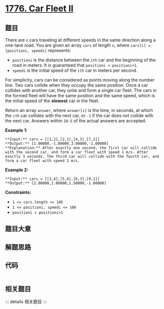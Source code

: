 # [1776. Car Fleet II](https://leetcode.com/problems/car-fleet-ii)

## 题目

There are `n` cars traveling at different speeds in the same direction along a
one-lane road. You are given an array `cars` of length `n`, where `cars[i] =
[positioni, speedi]` represents:

  * `positioni` is the distance between the `ith` car and the beginning of the road in meters. It is guaranteed that `positioni < positioni+1`.
  * `speedi` is the initial speed of the `ith` car in meters per second.

For simplicity, cars can be considered as points moving along the number line.
Two cars collide when they occupy the same position. Once a car collides with
another car, they unite and form a single car fleet. The cars in the formed
fleet will have the same position and the same speed, which is the initial
speed of the **slowest** car in the fleet.

Return an array `answer`, where `answer[i]` is the time, in seconds, at which
the `ith` car collides with the next car, or `-1` if the car does not collide
with the next car. Answers within `10-5` of the actual answers are accepted.



**Example 1:**

    
    
    **Input:** cars = [[1,2],[2,1],[4,3],[7,2]]
    **Output:** [1.00000,-1.00000,3.00000,-1.00000]
    **Explanation:** After exactly one second, the first car will collide with the second car, and form a car fleet with speed 1 m/s. After exactly 3 seconds, the third car will collide with the fourth car, and form a car fleet with speed 2 m/s.
    

**Example 2:**

    
    
    **Input:** cars = [[3,4],[5,4],[6,3],[9,1]]
    **Output:** [2.00000,1.00000,1.50000,-1.00000]
    



**Constraints:**

  * `1 <= cars.length <= 105`
  * `1 <= positioni, speedi <= 106`
  * `positioni < positioni+1`


## 题目大意

## 解题思路

## 代码

```javascript

```

## 相关题目

::: details 相关题目
:::
